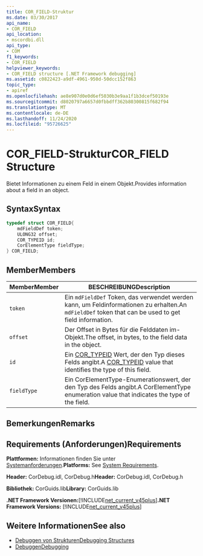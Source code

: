```yaml
---
title: COR_FIELD-Struktur
ms.date: 03/30/2017
api_name:
- COR_FIELD
api_location:
- mscordbi.dll
api_type:
- COM
f1_keywords:
- COR_FIELD
helpviewer_keywords:
- COR_FIELD structure [.NET Framework debugging]
ms.assetid: c0822423-a9df-4961-950d-50dcc152f863
topic_type:
- apiref
ms.openlocfilehash: ae8e907d0e0d6ef5030b3e9aa1f1b3dcef50193e
ms.sourcegitcommit: d8020797a6657d0fbbdff362b80300815f682f94
ms.translationtype: MT
ms.contentlocale: de-DE
ms.lasthandoff: 11/24/2020
ms.locfileid: "95726625"
---
```

# <a name="cor_field-structure"></a><span data-ttu-id="db2ba-102">COR_FIELD-Struktur</span><span class="sxs-lookup"><span data-stu-id="db2ba-102">COR_FIELD Structure</span></span>

<span data-ttu-id="db2ba-103">Bietet Informationen zu einem Feld in einem Objekt.</span><span class="sxs-lookup"><span data-stu-id="db2ba-103">Provides information about a field in an object.</span></span>  
  
## <a name="syntax"></a><span data-ttu-id="db2ba-104">Syntax</span><span class="sxs-lookup"><span data-stu-id="db2ba-104">Syntax</span></span>  
  
```cpp  
typedef struct COR_FIELD{  
    mdFieldDef token;  
    ULONG32 offset;  
    COR_TYPEID id;  
    CorElementType fieldType;  
} COR_FIELD;  
```  
  
## <a name="members"></a><span data-ttu-id="db2ba-105">Member</span><span class="sxs-lookup"><span data-stu-id="db2ba-105">Members</span></span>  
  
|<span data-ttu-id="db2ba-106">Member</span><span class="sxs-lookup"><span data-stu-id="db2ba-106">Member</span></span>|<span data-ttu-id="db2ba-107">BESCHREIBUNG</span><span class="sxs-lookup"><span data-stu-id="db2ba-107">Description</span></span>|  
|------------|-----------------|  
|`token`|<span data-ttu-id="db2ba-108">Ein `mdFieldDef` Token, das verwendet werden kann, um Feldinformationen zu erhalten.</span><span class="sxs-lookup"><span data-stu-id="db2ba-108">An `mdFieldDef` token that can be used to get field information.</span></span>|  
|`offset`|<span data-ttu-id="db2ba-109">Der Offset in Bytes für die Felddaten im-Objekt.</span><span class="sxs-lookup"><span data-stu-id="db2ba-109">The offset, in bytes, to the field data in the object.</span></span>|  
|`id`|<span data-ttu-id="db2ba-110">Ein [COR_TYPEID](cor-typeid-structure.md) Wert, der den Typ dieses Felds angibt.</span><span class="sxs-lookup"><span data-stu-id="db2ba-110">A [COR_TYPEID](cor-typeid-structure.md) value that identifies the type of this field.</span></span>|  
|`fieldType`|<span data-ttu-id="db2ba-111">Ein CorElementType-Enumerationswert, der den Typ des Felds angibt.</span><span class="sxs-lookup"><span data-stu-id="db2ba-111">A CorElementType enumeration value that indicates the type of the field.</span></span>|  
  
## <a name="remarks"></a><span data-ttu-id="db2ba-112">Bemerkungen</span><span class="sxs-lookup"><span data-stu-id="db2ba-112">Remarks</span></span>  
  
## <a name="requirements"></a><span data-ttu-id="db2ba-113">Requirements (Anforderungen)</span><span class="sxs-lookup"><span data-stu-id="db2ba-113">Requirements</span></span>  

 <span data-ttu-id="db2ba-114">**Plattformen:** Informationen finden Sie unter [Systemanforderungen](../../get-started/system-requirements.md).</span><span class="sxs-lookup"><span data-stu-id="db2ba-114">**Platforms:** See [System Requirements](../../get-started/system-requirements.md).</span></span>  
  
 <span data-ttu-id="db2ba-115">**Header:** CorDebug.idl, CorDebug.h</span><span class="sxs-lookup"><span data-stu-id="db2ba-115">**Header:** CorDebug.idl, CorDebug.h</span></span>  
  
 <span data-ttu-id="db2ba-116">**Bibliothek:** CorGuids.lib</span><span class="sxs-lookup"><span data-stu-id="db2ba-116">**Library:** CorGuids.lib</span></span>  
  
 <span data-ttu-id="db2ba-117">**.NET Framework Versionen:**[!INCLUDE[net_current_v45plus](../../../../includes/net-current-v45plus-md.md)]</span><span class="sxs-lookup"><span data-stu-id="db2ba-117">**.NET Framework Versions:** [!INCLUDE[net_current_v45plus](../../../../includes/net-current-v45plus-md.md)]</span></span>  
  
## <a name="see-also"></a><span data-ttu-id="db2ba-118">Weitere Informationen</span><span class="sxs-lookup"><span data-stu-id="db2ba-118">See also</span></span>

- [<span data-ttu-id="db2ba-119">Debuggen von Strukturen</span><span class="sxs-lookup"><span data-stu-id="db2ba-119">Debugging Structures</span></span>](debugging-structures.md)
- [<span data-ttu-id="db2ba-120">Debuggen</span><span class="sxs-lookup"><span data-stu-id="db2ba-120">Debugging</span></span>](index.md)
